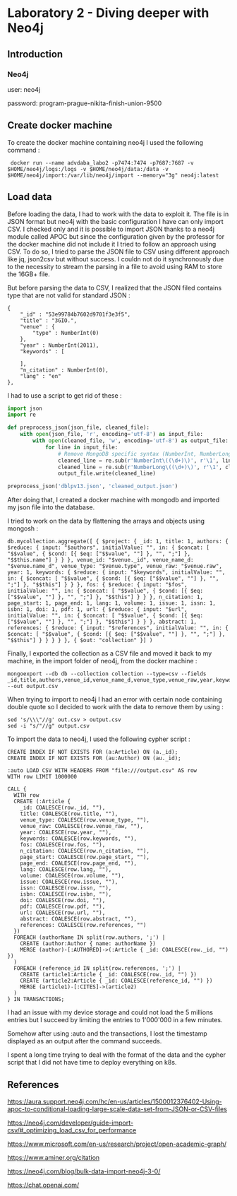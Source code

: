 # Laboratory 2 - Diving deeper with Neo4j

## Introduction

### Neo4j

user: neo4j

password: program-prague-nikita-finish-union-9500

## Create docker machine

To create the docker machine containing neo4j I used the following command :

```shell
 docker run --name advdaba_labo2 -p7474:7474 -p7687:7687 -v $HOME/neo4j/logs:/logs -v $HOME/neo4j/data:/data -v $HOME/neo4j/import:/var/lib/neo4j/import --memory="3g" neo4j:latest
```

## Load data

Before loading the data, I had to work with the data to exploit it. The file is in JSON format but neo4j with the basic configuration I have can only import CSV. I checked only and it is possible to import JSON thanks to a neo4j module called APOC but since the configuration given by the professor for the docker machine did not include it I tried to follow an approach using CSV. To do so, I tried to parse the JSON file to CSV using different approach like jq, json2csv but without success. I couldn not do it synchronously due to the necessity to stream the parsing in a file to avoid using RAM to store the 16GB+ file.

But before parsing the data to CSV, I realized that the JSON filed contains type that are not valid for standard JSON : 

```shell
{ 
    "_id" : "53e99784b7602d9701f3e3f5", 
    "title" : "3GIO.", 
    "venue" : {
        "type" : NumberInt(0)
    }, 
    "year" : NumberInt(2011), 
    "keywords" : [

    ], 
    "n_citation" : NumberInt(0), 
    "lang" : "en"
},
```

I had to use a script to get rid of these : 

```python
import json
import re

def preprocess_json(json_file, cleaned_file):
    with open(json_file, 'r', encoding='utf-8') as input_file:
        with open(cleaned_file, 'w', encoding='utf-8') as output_file:
            for line in input_file:
                # Remove MongoDB specific syntax (NumberInt, NumberLong, etc.)
                cleaned_line = re.sub(r'NumberInt\((\d+)\)', r'\1', line)
                cleaned_line = re.sub(r'NumberLong\((\d+)\)', r'\1', cleaned_line)
                output_file.write(cleaned_line)

preprocess_json('dblpv13.json', 'cleaned_output.json')
```

After doing that, I created a docker machine with mongodb and imported my json file into the database.

I tried to work on the data by flattening the arrays and objects using mongosh :

```shell
db.mycollection.aggregate([ { $project: { _id: 1, title: 1, authors: { $reduce: { input: "$authors", initialValue: "", in: { $concat: [ "$$value", { $cond: [{ $eq: ["$$value", ""] }, "", ";"] }, "$$this.name"] } } }, venue_id: "$venue._id", venue_name_d: "$venue.name_d", venue_type: "$venue.type", venue_raw: "$venue.raw", year: 1, keywords: { $reduce: { input: "$keywords", initialValue: "", in: { $concat: [ "$$value", { $cond: [{ $eq: ["$$value", ""] }, "", ";"] }, "$$this"] } } }, fos: { $reduce: { input: "$fos", initialValue: "", in: { $concat: [ "$$value", { $cond: [{ $eq: ["$$value", ""] }, "", ";"] }, "$$this"] } } }, n_citation: 1, page_start: 1, page_end: 1, lang: 1, volume: 1, issue: 1, issn: 1, isbn: 1, doi: 1, pdf: 1, url: { $reduce: { input: "$url", initialValue: "", in: { $concat: [ "$$value", { $cond: [{ $eq: ["$$value", ""] }, "", ";"] }, "$$this"] } } }, abstract: 1, references: { $reduce: { input: "$references", initialValue: "", in: { $concat: [ "$$value", { $cond: [{ $eq: ["$$value", ""] }, "", ";"] }, "$$this"] } } } } }, { $out: "collection" }] )
```

Finally, I exported the collection as a CSV file and moved it back to my machine, in the import folder of neo4j,  from the docker machine : 

```shell
mongoexport --db db --collection collection --type=csv --fields _id,title,authors,venue_id,venue_name_d,venue_type,venue_raw,year,keywords,fos,n_citation,page_start,page_end,lang,volume,issue,issn,isbn,doi,pdf,url,abstract,references --out output.csv
```

When trying to import to neo4j I had an error with certain node containing double quote so I decided to work with the data to remove them by using : 

```shell
sed 's/\\\"//g' out.csv > output.csv
sed -i "s/"//g" output.csv
```

To import the data to neo4j, I used the following cypher script :

```
CREATE INDEX IF NOT EXISTS FOR (a:Article) ON (a._id);
CREATE INDEX IF NOT EXISTS FOR (au:Author) ON (au._id);

:auto LOAD CSV WITH HEADERS FROM "file:///output.csv" AS row
WITH row LIMIT 1000000

CALL {
  WITH row
  CREATE (:Article {
    _id: COALESCE(row._id, ""),
    title: COALESCE(row.title, ""),
    venue_type: COALESCE(row.venue_type, ""),
    venue_raw: COALESCE(row.venue_raw, ""),
    year: COALESCE(row.year, ""),
    keywords: COALESCE(row.keywords, ""),
    fos: COALESCE(row.fos, ""),
    n_citation: COALESCE(row.n_citation, ""),
    page_start: COALESCE(row.page_start, ""),
    page_end: COALESCE(row.page_end, ""),
    lang: COALESCE(row.lang, ""),
    volume: COALESCE(row.volume, ""),
    issue: COALESCE(row.issue, ""),
    issn: COALESCE(row.issn, ""),
    isbn: COALESCE(row.isbn, ""),
    doi: COALESCE(row.doi, ""),
    pdf: COALESCE(row.pdf, ""),
    url: COALESCE(row.url, ""),
    abstract: COALESCE(row.abstract, ""),
    references: COALESCE(row.references, "")
  })
  FOREACH (authorName IN split(row.authors, ';') |
    CREATE (author:Author { name: authorName })
    MERGE (author)-[:AUTHORED]->(:Article { _id: COALESCE(row._id, "") })
  )
  FOREACH (reference_id IN split(row.references, ';') |
    CREATE (article1:Article { _id: COALESCE(row._id, "") })
    CREATE (article2:Article { _id: COALESCE(reference_id, "") })
    MERGE (article1)-[:CITES]->(article2)
  )
} IN TRANSACTIONS;
```

I had an issue with my device storage and could not load the 5 millions entries but I succeed by limiting the entries to 1'000'000 in a few minutes.

Somehow after using :auto and the transactions, I lost the timestamp displayed as an output after the command succeeds.

I spent a long time trying to deal with the format of the data and the cypher script that I did not have time to deploy everything on k8s.

## References

https://aura.support.neo4j.com/hc/en-us/articles/1500012376402-Using-apoc-to-conditional-loading-large-scale-data-set-from-JSON-or-CSV-files

https://neo4j.com/developer/guide-import-csv/#_optimizing_load_csv_for_performance

https://www.microsoft.com/en-us/research/project/open-academic-graph/

https://www.aminer.org/citation

https://neo4j.com/blog/bulk-data-import-neo4j-3-0/

https://chat.openai.com/
